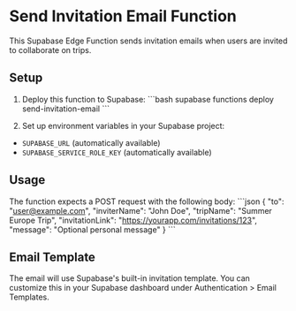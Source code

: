 # Send Invitation Email Function

This Supabase Edge Function sends invitation emails when users are invited to collaborate on trips.

## Setup

1. Deploy this function to Supabase:
\`\`\`bash
supabase functions deploy send-invitation-email
\`\`\`

2. Set up environment variables in your Supabase project:
- `SUPABASE_URL` (automatically available)
- `SUPABASE_SERVICE_ROLE_KEY` (automatically available)

## Usage

The function expects a POST request with the following body:
\`\`\`json
{
  "to": "user@example.com",
  "inviterName": "John Doe", 
  "tripName": "Summer Europe Trip",
  "invitationLink": "https://yourapp.com/invitations/123",
  "message": "Optional personal message"
}
\`\`\`

## Email Template

The email will use Supabase's built-in invitation template. You can customize this in your Supabase dashboard under Authentication > Email Templates.
